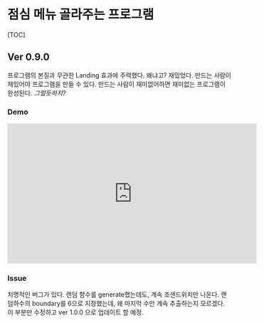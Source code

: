 # 점심 메뉴 골라주는 프로그램



[TOC]



## Ver 0.9.0

프로그램의 본질과 무관한 Landing 효과에 주력했다. 왜냐고? 재밌었다. 만드는 사람이 재밌어야 프로그램을 만들 수 있다. 만드는 사람이 재미없어하면 재미없는 프로그램이 완성된다.   *그럴듯하지?*

### Demo

<html>
	<iframe width="560" height="315" src="https://www.youtube.com/embed/WxTExfJuKB0" frameborder="0" allow="accelerometer; autoplay; encrypted-media; gyroscope; picture-in-picture" allowfullscreen></iframe>
</html>

<br>

### Issue

치명적인 버그가 있다. 랜덤 함수를 generate했는데도, 계속 조샌드위치만 나온다. 랜덤하수의 boundary를 6으로 지정했는데, 왜 마지막 수만 계속 추출하는지 모르겠다. 이 부분만 수정하고 ver 1.0.0 으로 업데이트 할 예정.